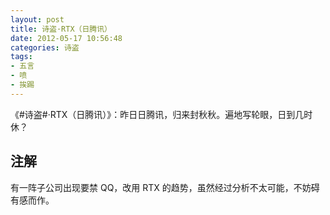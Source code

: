 ```yaml
---
layout: post
title: 诗盗·RTX（日腾讯）
date: 2012-05-17 10:56:48
categories: 诗盗
tags:
- 五言
- 喷
- 挨踢
---
```

《#诗盗#·RTX（日腾讯）》：昨日日腾讯，归来封秋秋。遍地写轮眼，日到几时休？

## 注解
有一阵子公司出现要禁 QQ，改用 RTX 的趋势，虽然经过分析不太可能，不妨碍有感而作。
